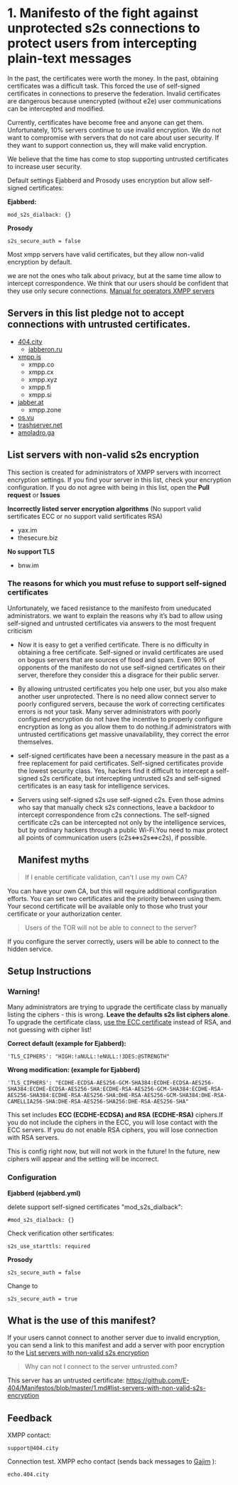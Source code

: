 
# 1. Manifesto of the fight against unprotected s2s connections to protect users from intercepting plain-text messages

In the past, the certificates were worth the money. In the past, obtaining certificates was a difficult task. This forced the use of self-signed certificates in connections to preserve the federation. Invalid certificates are dangerous because unencrypted (without e2e) user communications can be intercepted and modified.

Currently, certificates have become free and anyone can get them. Unfortunately, 10% servers continue to use invalid encryption. We do not want to compromise with servers that do not care about user security. If they want to support connection us, they will make valid encryption.

We believe that the time has come to stop supporting untrusted certificates to increase user security.

Default settings Ejabberd and Prosody uses encryption but allow self-signed certificates:

**Ejabberd:**
```
mod_s2s_dialback: {}
```
**Prosody**
```
s2s_secure_auth = false
```
Most xmpp servers have valid certificates, but they allow non-valid encryption by default.

we are not the ones who talk about privacy, but at the same time allow to intercept correspondence. We think that our users should be confident that they use only secure connections. [Manual for operators XMPP servers](https://github.com/E-404/Manifestos/blob/master/1.md#setup-instructions)




## Servers in this list pledge not to accept connections with untrusted certificates.

+ [404.city](https://404.city)
  + [jabberon.ru](https://jabberon.ru)
+ [xmpp.is](https://xmpp.is)
  + xmpp.co
  + xmpp.cx
  + xmpp.xyz
  + xmpp.fi
  + xmpp.si  
+ [jabber.at](https://jabber.at)
  + xmpp.zone
+ [os.vu](https://os.vu)
+ [trashserver.net](https://trashserver.net)
+ [amoladro.ga](https://amoladro.ga)


## List servers with non-valid s2s encryption
This section is created for administrators of XMPP servers with incorrect encryption settings. If you find your server in this list, check your encryption configuration.  If you do not agree with being in this list, open the **Pull request** or **Issues**

**Incorrectly listed server encryption algorithms** (No support valid sertificates ECC or no support valid sertificates RSA) 
+ yax.im 
+ thesecure.biz 

**No support TLS**
+ bnw.im


### The reasons for which you must refuse to support self-signed certificates
Unfortunately, we faced resistance to the manifesto from uneducated administrators.  we want to explain the reasons why it’s bad to allow using self-signed and untrusted certificates via answers to the most frequent criticism
* Now it is easy to get a verified certificate. There is no difficulty in obtaining a free certificate. Self-signed or invalid certificates are used on bogus servers that are sources of flood and spam. Even 90% of opponents of the manifesto do not use self-signed certificates on their server, therefore they consider this a disgrace for their public server.
* By allowing untrusted certificates you help one user, but you also make another user unprotected.  There is no need allow connect server to poorly configured servers, because the work of correcting certificates errors is not your task.  Many server administrators with poorly configured encryption do not have the incentive to properly configure encryption as long as you allow them to do nothing.if administrators with untrusted certifications get massive unavailability, they correct the error themselves.
* self-signed certificates have been a necessary measure in the past as a free replacement for paid certificates. Self-signed certificates provide the lowest security class. Yes, hackers find it difficult to intercept a self-signed s2s certificate, but intercepting untrusted s2s and self-signed certificates is an easy task for intelligence services.
* Servers using self-signed s2s use self-signed c2s. Even those admins who say that manually check s2s connections, leave a backdoor to intercept correspondence from c2s connections. The self-signed certificate c2s can be intercepted not only by the intelligence services, but by ordinary hackers through a public Wi-Fi.You need to max protect all points of communication users (c2s<=>s2s<=>c2s), if possible.


  ## Manifest myths

>If I enable certificate validation, can't I use my own CA?

You can have your own CA, but this will require additional configuration efforts. You can set two certificates and the priority between using them.  Your second certificate will be available only to those who trust your certificate or your authorization center.


>Users of the TOR will not be able to connect to the server?

If you configure the server correctly, users will be able to connect to the hidden service.


## Setup Instructions


### Warning! 
Many administrators are trying to upgrade the certificate class by manually listing the ciphers - this is wrong. **Leave the defaults s2s list ciphers alone**. To upgrade the certificate class, [use the ECC certificate](https://wiki.404.city/en/Acme.sh) instead of RSA, and not guessing with cipher list!


**Correct default (example for Ejabberd):**
```
'TLS_CIPHERS': "HIGH:!aNULL:!eNULL:!3DES:@STRENGTH"
```
**Wrong modification: (example for Ejabberd)**
 ```
 'TLS_CIPHERS': "ECDHE-ECDSA-AES256-GCM-SHA384:ECDHE-ECDSA-AES256-SHA384:ECDHE-ECDSA-AES256-SHA:ECDHE-RSA-AES256-GCM-SHA384:ECDHE-RSA-AES256-SHA384:ECDHE-RSA-AES256-SHA:DHE-RSA-AES256-GCM-SHA384:DHE-RSA-CAMELLIA256-SHA:DHE-RSA-AES256-SHA256:DHE-RSA-AES256-SHA"

```
This set includes **ECC (ECDHE-ECDSA) and RSA (ECDHE-RSA)** ciphers.If you do not include the ciphers in the ECC, you will lose contact with the ECC servers. If you do not enable RSA ciphers, you will lose connection with RSA servers. 

This is config right now, but will not work in the future! In the future, new ciphers will appear and the setting will be incorrect. 

### Configuration

**Ejabberd (ejabberd.yml)**

delete support self-signed certificates "mod_s2s_dialback":
```
#mod_s2s_dialback: {}
```
Check verification other sertificates:

```
s2s_use_starttls: required
```

**Prosody**

```
s2s_secure_auth = false
```
Change to
```
s2s_secure_auth = true
```
 ## What is the use of this manifest?
 If your users cannot connect to another server due to invalid encryption, you can send a link to this manifest and add a server with poor encryption to the [List servers with non-valid s2s encryption](https://github.com/E-404/Manifestos/blob/master/1.md#list-servers-with-non-valid-s2s-encryption)

>Why can not I connect to the server untrusted.com? 

This server has an untrusted certificate: https://github.com/E-404/Manifestos/blob/master/1.md#list-servers-with-non-valid-s2s-encryption


## Feedback

XMPP contact:  
```
support@404.city
```
Connection test. XMPP echo contact (sends back messages to [Gajim](https://gajim.org) ): 
```
echo.404.city
```
